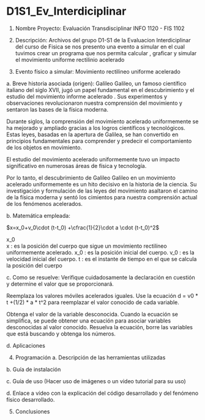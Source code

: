 # D1S1_Ev_Interdiciplinar

1. Nombre Proyecto: Evaluación Transdisciplinar
                    INFO 1120 - FIS 1102
                    
2. Descripción: Archivos del grupo D1-S1 de la Evaluacion Interdiciplinar del curso de Fisica
se nos presento una evento a simular en el cual tuvimos crear un programa que nos permita calcular , graficar y  simular el movimiento uniforme rectilinio acelerado 
4. Evento físico a simular: Movimiento rectilineo uniforme acelerado 


a. Breve historia asociada (origen): Galileo Galileo, un famoso científico italiano del siglo XVII, jugó un papel fundamental en el descubrimiento y el estudio del movimiento informe acelerado . Sus experimentos y observaciones revolucionaron nuestra comprensión del movimiento y sentaron las bases de la física moderna.

Durante siglos, la comprensión del movimiento acelerado uniformemente se ha mejorado y ampliado gracias a los logros científicos y tecnológicos. Estas leyes, basadas en la apertura de Galilea, se han convertido en principios fundamentales para comprender y predecir el comportamiento de los objetos en movimiento.

El estudio del movimiento acelerado uniformemente tuvo un impacto significativo en numerosas áreas de física y tecnología.

Por lo tanto, el descubrimiento de Galileo Galileo en un movimiento acelerado uniformemente es un hito decisivo en la historia de la ciencia. Su investigación y formulación de las leyes del movimiento asaltaron el camino de la física moderna y sentó los cimientos para nuestra comprensión actual de los fenómenos acelerados.



  b. Matemática empleada:
  
  $x=x_0+v_0\cdot (t-t_0) +\cfrac{1}{2}\cdot a \cdot (t-t_0)^2$
  
 x_0\
 x :  es la posición del cuerpo que sigue un movimiento rectilíneo uniformemente acelerado.
x_0 : es la posición inicial del cuerpo.
v_0 : es la velocidad inicial del cuerpo.
t : es el instante de tiempo en el que se calcula la posición del cuerpo


  c. Como se resuelve: 
  Verifique cuidadosamente la declaración en cuestión y determine el valor que se proporcionará.

Reemplaza los valores móviles acelerados iguales. Use la ecuación d = v0 * t +(1/2) * a * t^2 para reemplazar el valor conocido de cada variable.

Obtenga el valor de la variable desconocida. Cuando la ecuación se simplifica, se puede obtener una ecuación para asociar variables desconocidas al valor conocido. Resuelva la ecuación, borre las variables que está buscando y obtenga los números.


  
  d. Aplicaciones
  
  
  
  
  
4. Programación
  a. Descripción de las herramientas utilizadas
  
  b. Guía de instalación
  
  c. Guía de uso (Hacer uso de imágenes o un video tutorial para su uso)
  
  d. Enlace a vídeo con la explicación del código desarrollado y del fenómeno físico
    desarrollado.
    
    
    
    
    
    
5. Conclusiones
